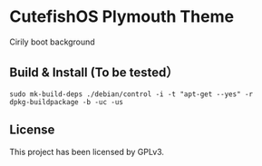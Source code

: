 # CutefishOS Plymouth Theme

Cirily boot background

## Build & Install (To be tested）

```shell
sudo mk-build-deps ./debian/control -i -t "apt-get --yes" -r
dpkg-buildpackage -b -uc -us
```

## License

This project has been licensed by GPLv3.
